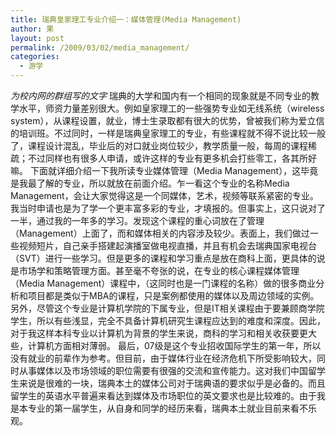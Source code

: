 ```yaml
---
title: 瑞典皇家理工专业介绍一：媒体管理(Media Management)
author: 果
layout: post
permalink: /2009/03/02/media_management/
categories:
  - 游学
---
```

*为校内网的群组写的文字* 
瑞典的大学和国内有一个相同的现象就是不同专业的教学水平，师资力量差别很大。例如皇家理工的一些强势专业如无线系统（wireless system），从课程设置，就业，博士生录取都有很大的优势，曾被我们称为爱立信的培训班。不过同时，一样是瑞典皇家理工的专业，有些课程就不得不说比较一般了，课程设计混乱，毕业后的对口就业岗位较少，教学质量一般，每周的课程稀疏；不过同样也有很多人申请，或许这样的专业有更多机会打些零工，各其所好嘛。 
下面就详细介绍一下我所读专业媒体管理（Media Management），这毕竟是我最了解的专业，所以就放在前面介绍。乍一看这个专业的名称Media Management，会让大家觉得这是一个同媒体，艺术，视频等联系紧密的专业。我当时申请也是为了学一个更丰富多彩的专业，才填报的。但事实上，这只说对了一半，通过我的一年多的学习。发现这个课程的重心词放在了管理（Management）上面了，而和媒体相关的内容涉及较少。表面上，我们做过一些视频短片，自己亲手搭建起演播室做电视直播，并且有机会去瑞典国家电视台（SVT）进行一些学习。但是更多的课程和学习重点是放在商科上面，更具体的说是市场学和策略管理方面。甚至毫不夸张的说，在专业的核心课程媒体管理（Media Management）课程中，（这同时也是一门课程的名称）做的很多商业分析和项目都是类似于MBA的课程，只是案例都使用的媒体以及周边领域的实例。另外，尽管这个专业是计算机学院的下属专业，但是IT相关课程由于要兼顾商学院学生，所以有些浅显，完全不具备计算机研究生课程应达到的难度和深度。因此，对于我这样本科专业以计算机为背景的学生来说，商科的学习和相关收获要更大些，计算机方面相对薄弱。 
最后，07级是这个专业招收国际学生的第一年，所以没有就业的前辈作为参考。但目前，由于媒体行业在经济危机下所受影响较大，同时从事媒体以及市场领域的职位需要有很强的交流和宣传能力。这对我们中国留学生来说是很难的一块，瑞典本土的媒体公司对于瑞典语的要求似乎是必备的。而且留学生的英语水平普遍来看达到媒体及市场职位的英文要求也是比较难的。由于我是本专业的第一届学生，从自身和同学的经历来看，瑞典本土就业目前来看不乐观。